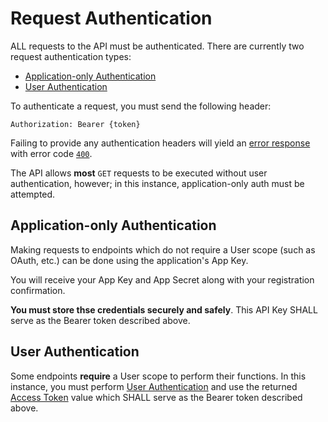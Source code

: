 # Request Authentication

ALL requests to the API must be authenticated. There are currently two request authentication types:

* [Application-only Authentication](#application-only-authentication)
* [User Authentication](#user-authentication)

To authenticate a request, you must send the following header:

```
Authorization: Bearer {token}
```

Failing to provide any authentication headers will yield an [error response](../Schema.md#error-response) with error code [`400`](../Errors.md#error-codes).

The API allows **most** `GET` requests to be executed without user authentication, however; in this instance, application-only auth must be attempted.

## Application-only Authentication

Making requests to endpoints which do not require a User scope (such as OAuth, etc.) can be done using the application's App Key.

You will receive your App Key and App Secret along with your registration confirmation.

**You must store thse credentials securely and safely**. This API Key SHALL serve as the Bearer token described above.

## User Authentication

Some endpoints **require** a User scope to perform their functions. In this instance, you must perform [User Authentication](OAuthAuthentication.md#authentication-flow) and use the returned [Access Token](OAuthAuthentication/AccessToken.md#using-an-access-token) value which SHALL serve as the Bearer token described above. 
